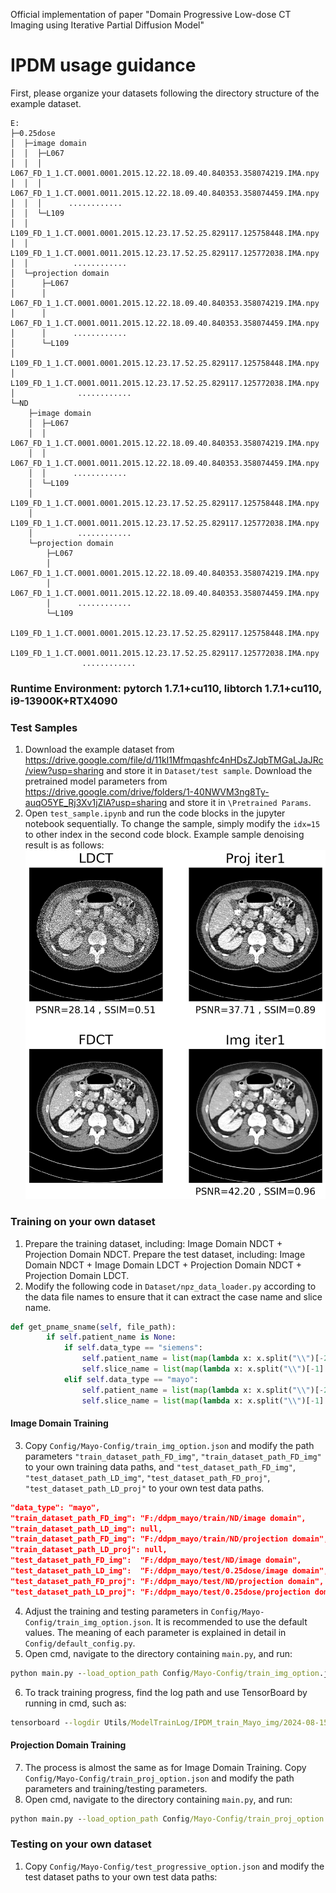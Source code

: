 Official implementation of paper  "Domain Progressive Low-dose CT Imaging using Iterative Partial Diffusion Model"


# IPDM usage guidance
First, please organize your datasets following the directory structure of the example dataset.
```
E:
├─0.25dose
│  ├─image domain
│  │  ├─L067
│  │  │      L067_FD_1_1.CT.0001.0001.2015.12.22.18.09.40.840353.358074219.IMA.npy
│  │  │      L067_FD_1_1.CT.0001.0011.2015.12.22.18.09.40.840353.358074459.IMA.npy
│  │  │      ............
│  │  └─L109
│  │          L109_FD_1_1.CT.0001.0001.2015.12.23.17.52.25.829117.125758448.IMA.npy
│  │          L109_FD_1_1.CT.0001.0011.2015.12.23.17.52.25.829117.125772038.IMA.npy
│  │          ............
│  └─projection domain
│      ├─L067
│      │      L067_FD_1_1.CT.0001.0001.2015.12.22.18.09.40.840353.358074219.IMA.npy
│      │      L067_FD_1_1.CT.0001.0011.2015.12.22.18.09.40.840353.358074459.IMA.npy
│      │      ............
│      └─L109
│              L109_FD_1_1.CT.0001.0001.2015.12.23.17.52.25.829117.125758448.IMA.npy
│              L109_FD_1_1.CT.0001.0011.2015.12.23.17.52.25.829117.125772038.IMA.npy
│              ............
└─ND
    ├─image domain
    │  ├─L067
    │  │      L067_FD_1_1.CT.0001.0001.2015.12.22.18.09.40.840353.358074219.IMA.npy
    │  │      L067_FD_1_1.CT.0001.0011.2015.12.22.18.09.40.840353.358074459.IMA.npy
    │  │      ............
    │  └─L109
    │          L109_FD_1_1.CT.0001.0001.2015.12.23.17.52.25.829117.125758448.IMA.npy
    │          L109_FD_1_1.CT.0001.0011.2015.12.23.17.52.25.829117.125772038.IMA.npy
    │          ............
    └─projection domain
        ├─L067
        │      L067_FD_1_1.CT.0001.0001.2015.12.22.18.09.40.840353.358074219.IMA.npy
        │      L067_FD_1_1.CT.0001.0011.2015.12.22.18.09.40.840353.358074459.IMA.npy
        │      ............
        └─L109
                L109_FD_1_1.CT.0001.0001.2015.12.23.17.52.25.829117.125758448.IMA.npy
                L109_FD_1_1.CT.0001.0011.2015.12.23.17.52.25.829117.125772038.IMA.npy
                ............
```
### Runtime Environment: pytorch 1.7.1+cu110, libtorch 1.7.1+cu110, i9-13900K+RTX4090
### Test Samples
1. Download the example dataset from <https://drive.google.com/file/d/11kI1Mfmqashfc4nHDsZJqbTMGaLJaJRc/view?usp=sharing> and store it in `Dataset/test sample`. Download the pretrained model parameters from <https://drive.google.com/drive/folders/1-40NWVM3ng8Ty-auqO5YE_Rj3Xv1jZlA?usp=sharing> and store it in `\Pretrained Params`. 
2. Open `test_sample.ipynb` and run the code blocks in the jupyter notebook sequentially. To change the sample, simply modify the `idx=15` to other index
in the second code block. Example sample denoising result is as follows:
![](output.png)




### Training on your own dataset
1. Prepare the training dataset, including: Image Domain NDCT + Projection Domain NDCT. 
Prepare the test dataset, including: Image Domain NDCT + Image Domain LDCT + Projection Domain NDCT + Projection Domain LDCT.
2. Modify the following code in `Dataset/npz_data_loader.py` according to the data file names to ensure 
that it can extract the case name and slice name.
```python    
def get_pname_sname(self, file_path):
        if self.patient_name is None:
            if self.data_type == "siemens":
                self.patient_name = list(map(lambda x: x.split("\\")[-2], file_path))
                self.slice_name = list(map(lambda x: x.split("\\")[-1].split(".")[0], file_path))
            elif self.data_type == "mayo":
                self.patient_name = list(map(lambda x: x.split("\\")[-2], file_path))
                self.slice_name = list(map(lambda x: x.split("\\")[-1].split(".")[-4], file_path))
```
#### Image Domain Training
3. Copy `Config/Mayo-Config/train_img_option.json` and modify the path parameters `"train_dataset_path_FD_img"`, `"train_dataset_path_FD_img"` 
to your own training data paths, and `"test_dataset_path_FD_img"`, `"test_dataset_path_LD_img"`, `"test_dataset_path_FD_proj"`, `"test_dataset_path_LD_proj"` to your own test data paths.
```json 
"data_type": "mayo",
"train_dataset_path_FD_img": "F:/ddpm_mayo/train/ND/image domain",
"train_dataset_path_LD_img": null,
"train_dataset_path_FD_img": "F:/ddpm_mayo/train/ND/projection domain",
"train_dataset_path_LD_proj": null,
"test_dataset_path_FD_img":  "F:/ddpm_mayo/test/ND/image domain",
"test_dataset_path_LD_img":  "F:/ddpm_mayo/test/0.25dose/image domain",
"test_dataset_path_FD_proj": "F:/ddpm_mayo/test/ND/projection domain",
"test_dataset_path_LD_proj": "F:/ddpm_mayo/test/0.25dose/projection domain",
```
4. Adjust the training and testing parameters in `Config/Mayo-Config/train_img_option.json`. 
It is recommended to use the default values. The meaning of each parameter is explained in detail in `Config/default_config.py`.
5. Open cmd, navigate to the directory containing `main.py`, and run:
```cmd
python main.py --load_option_path Config/Mayo-Config/train_img_option.json
```
6. To track training progress, find the log path and use TensorBoard by running in cmd, such as:
```cmd
tensorboard --logdir Utils/ModelTrainLog/IPDM_train_Mayo_img/2024-08-15T16-54-23/trainSummary
```
#### Projection Domain Training
7. The process is almost the same as for Image Domain Training. Copy `Config/Mayo-Config/train_proj_option.json` and modify the path parameters and training/testing parameters.
8. Open cmd, navigate to the directory containing `main.py`, and run:
```cmd
python main.py --load_option_path Config/Mayo-Config/train_proj_option.json
```


### Testing on your own dataset
1. Copy `Config/Mayo-Config/test_progressive_option.json` and modify the test dataset paths to your own test data paths:
